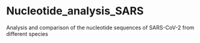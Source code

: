 # Nucleotide_analysis_SARS
Analysis and comparison of the nucleotide sequences of SARS-CoV-2 from different species
